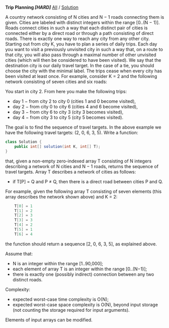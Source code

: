 __Trip Planning *[HARD]*__			[All](../README.md) / [Solution](../Codility/src/test/TripPlanning.java)

A country network consisting of N cities and N − 1 roads connecting them is given. Cities are labeled with distinct integers within the range [0..(N − 1)]. Roads connect cities in such a way that each distinct pair of cities is connected either by a direct road or through a path consisting of direct roads. There is exactly one way to reach any city from any other city.
Starting out from city K, you have to plan a series of daily trips. Each day you want to visit a previously unvisited city in such a way that, on a route to that city, you will also pass through a maximal number of other unvisited cities (which will then be considered to have been visited). We say that the destination city is our daily travel target.
In the case of a tie, you should choose the city with the minimal label. The trips cease when every city has been visited at least once.
For example, consider K = 2 and the following network consisting of seven cities and six roads:
 
You start in city 2. From here you make the following trips:

+ day 1 − from city 2 to city 0 (cities 1 and 0 become visited),
+ day 2 − from city 0 to city 6 (cities 4 and 6 become visited),
+ day 3 − from city 6 to city 3 (city 3 becomes visited),
+ day 4 − from city 3 to city 5 (city 5 becomes visited).
	
The goal is to find the sequence of travel targets. In the above example we have the following travel targets: (2, 0, 6, 3, 5).
Write a function:
```java
class Solution {
	public int[] solution(int K, int[] T);
}
```
that, given a non-empty zero-indexed array T consisting of N integers describing a network of N cities and N − 1 roads, returns the sequence of travel targets.
Array T describes a network of cities as follows:

+ if T[P] = Q and P ≠ Q, then there is a direct road between cities P and Q.
	
For example, given the following array T consisting of seven elements (this array describes the network shown above) and K = 2:
```java
	T[0] = 1
	T[1] = 2
	T[2] = 3
	T[3] = 3
	T[4] = 2
	T[5] = 1
	T[6] = 4
```
the function should return a sequence [2, 0, 6, 3, 5], as explained above.

Assume that:

+ N is an integer within the range [1..90,000];
+ each element of array T is an integer within the range [0..(N−1)];
+ there is exactly one (possibly indirect) connection between any two distinct roads.
	
Complexity:

+ expected worst-case time complexity is O(N);
+ expected worst-case space complexity is O(N), beyond input storage (not counting the storage required for input arguments).
	
Elements of input arrays can be modified.